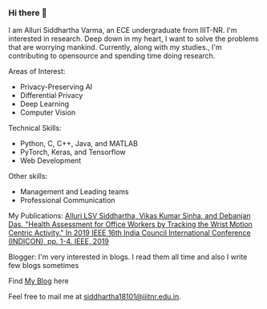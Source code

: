 ### Hi there 👋

I am Alluri Siddhartha Varma, an ECE undergraduate from IIIT-NR. I'm interested in research. Deep down in my heart, I want to solve the problems that are worrying mankind. Currently, along with my studies., I'm contributing to opensource and spending time doing research.

Areas of Interest:
- Privacy-Preserving AI 
- Differential Privacy
- Deep Learning 
- Computer Vision

Technical Skills:
- Python, C, C++, Java, and MATLAB
- PyTorch, Keras, and Tensorflow
- Web Development

Other skills:
- Management and Leading teams
- Professional Communication

My Publications:
[Alluri LSV Siddhartha, Vikas Kumar Sinha, and Debanjan Das. "Health Assessment for Office Workers by Tracking the Wrist Motion Centric Activity." In 2019 IEEE 16th India Council International Conference (INDICON), pp. 1-4. IEEE, 2019](https://ieeexplore.ieee.org/abstract/document/9030309/&hl=en&sa=T&oi=gsb&ct=res&cd=0&d=4936914686704041118&ei=2QhCYPybGueO6rQP6I-cwAw&scisig=AAGBfm19yCcRh-eDMuXxzwoWMQKLuSKyQA)


Blogger: I'm very interested in blogs. I read them all time and also I write few blogs sometimes

Find [My Blog](https://backpropogation.blogspot.com/) here

Feel free to mail me at siddhartha18101@iiitnr.edu.in. 
